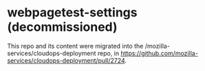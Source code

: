# webpagetest-settings (decommissioned)

This repo and its content were migrated into the /mozilla-services/cloudops-deployment repo, in https://github.com/mozilla-services/cloudops-deployment/pull/2724.
